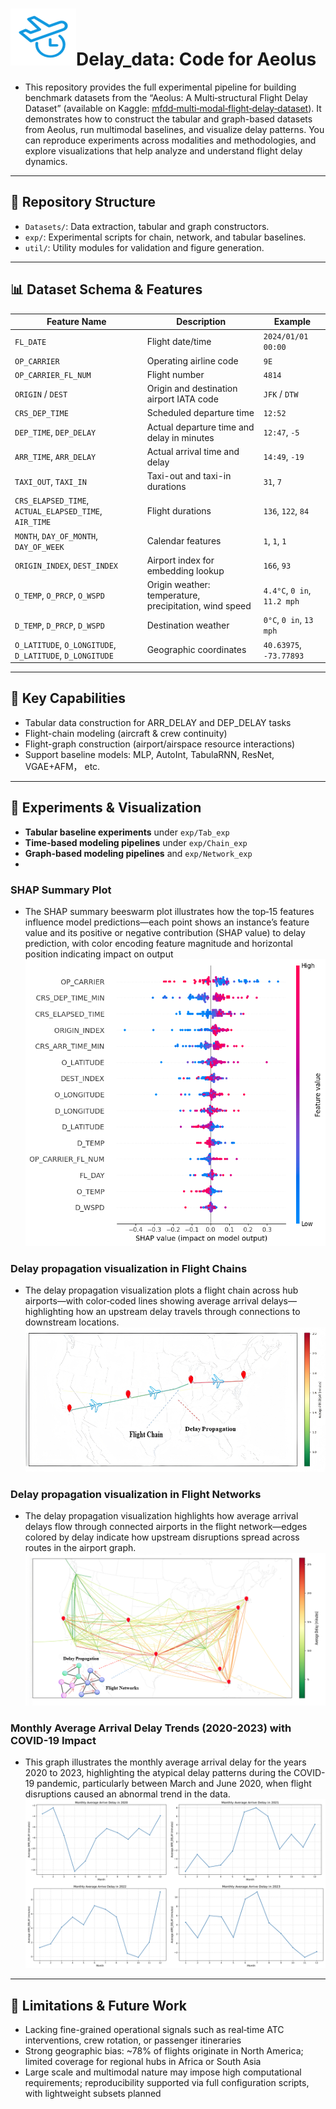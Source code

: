 # ![img.png](util/img.png)Delay_data: Code for Aeolus

- This repository provides the full experimental pipeline for building benchmark datasets from the “Aeolus: A Multi‑structural Flight Delay Dataset” (available on Kaggle: [mfdd‑multi‑modal‑flight‑delay‑dataset](https://www.kaggle.com/datasets/flnny123/mfddmulti-modal-flight-delay-dataset)). It demonstrates how to construct the tabular and graph-based datasets from Aeolus, run multimodal baselines, and visualize delay patterns. You can reproduce experiments across modalities and methodologies, and explore visualizations that help analyze and understand flight delay dynamics.
---

## 📂 Repository Structure
- `Datasets/`: Data extraction, tabular and graph constructors.
- `exp/`: Experimental scripts for chain, network, and tabular baselines.
- `util/`: Utility modules for validation and figure generation.

---

## 📊 Dataset Schema & Features

| Feature Name        | Description                                       | Example     |
|---------------------|---------------------------------------------------|-------------|
| `FL_DATE`           | Flight date/time                                   | `2024/01/01 00:00` |
| `OP_CARRIER`        | Operating airline code                            | `9E`        |
| `OP_CARRIER_FL_NUM` | Flight number                                      | `4814`      |
| `ORIGIN` / `DEST`   | Origin and destination airport IATA code          | `JFK` / `DTW` |
| `CRS_DEP_TIME`      | Scheduled departure time                           | `12:52`     |
| `DEP_TIME`, `DEP_DELAY` | Actual departure time and delay in minutes    | `12:47`, `-5` |
| `ARR_TIME`, `ARR_DELAY` | Actual arrival time and delay                  | `14:49`, `-19`|
| `TAXI_OUT`, `TAXI_IN` | Taxi-out and taxi-in durations                 | `31`, `7`    |
| `CRS_ELAPSED_TIME`, `ACTUAL_ELAPSED_TIME`, `AIR_TIME` | Flight durations | `136`, `122`, `84` |
| `MONTH`, `DAY_OF_MONTH`, `DAY_OF_WEEK` | Calendar features              | `1`, `1`, `1` |
| `ORIGIN_INDEX`, `DEST_INDEX` | Airport index for embedding lookup       | `166`, `93` |
| `O_TEMP`, `O_PRCP`, `O_WSPD` | Origin weather: temperature, precipitation, wind speed | `4.4°C`, `0 in`, `11.2 mph` |
| `D_TEMP`, `D_PRCP`, `D_WSPD` | Destination weather                          | `0°C`, `0 in`, `13 mph` |
| `O_LATITUDE`, `O_LONGITUDE`, `D_LATITUDE`, `D_LONGITUDE` | Geographic coordinates | `40.63975`, `-73.77893` |

---

## 🎯 Key Capabilities

- Tabular data construction for ARR_DELAY and DEP_DELAY tasks  
- Flight-chain modeling (aircraft & crew continuity)  
- Flight-graph construction (airport/airspace resource interactions)  
- Support baseline models: MLP, AutoInt, TabulaRNN, ResNet, VGAE+AFM， etc.

---

## 🔬 Experiments & Visualization

- **Tabular baseline experiments** under `exp/Tab_exp`  
- **Time-based modeling pipelines** under `exp/Chain_exp`
- **Graph-based modeling pipelines** and `exp/Network_exp`
- 
### SHAP Summary Plot
- The SHAP summary beeswarm plot illustrates how the top‑15 features influence model predictions—each point shows an instance’s feature value and its positive or negative contribution (SHAP value) to delay prediction, with color encoding feature magnitude and horizontal position indicating impact on output
![SHAP Summary Plot](util/check/shap_beeswarm_top15.png)

### Delay propagation visualization in Flight Chains
- The delay propagation visualization plots a flight chain across hub airports—with color‑coded lines showing average arrival delays—highlighting how an upstream delay travels through connections to downstream locations.
![Delay propagation visualization](util/figures/delay_visual/delay_propagation_chain.png)

### Delay propagation visualization in Flight Networks
- The delay propagation visualization highlights how average arrival delays flow through connected airports in the flight network—edges colored by delay indicate how upstream disruptions spread across routes in the airport graph.
![Delay propagation visualization](util/figures/delay_visual/delay_propagation_network.png)

### Monthly Average Arrival Delay Trends (2020-2023) with COVID-19 Impact
- This graph illustrates the monthly average arrival delay for the years 2020 to 2023, highlighting the atypical delay patterns during the COVID-19 pandemic, particularly between March and June 2020, when flight disruptions caused an abnormal trend in the data.
![Delay propagation visualization](util/figures/monthly_arr_delay/monthly_arr_delay_2020_2023.png)
---

## 🚧 Limitations & Future Work

- Lacking fine-grained operational signals such as real‑time ATC interventions, crew rotation, or passenger itineraries  
- Strong geographic bias: ~78% of flights originate in North America; limited coverage for regional hubs in Africa or South Asia  
- Large scale and multimodal nature may impose high computational requirements; reproducibility supported via full configuration scripts, with lightweight subsets planned
